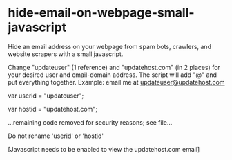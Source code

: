 # hide-email-on-webpage-small-javascript

Hide an email address on your webpage from spam bots, crawlers, and website scrapers with a small javascript.


Change "updateuser" (1 reference) and "updatehost.com" (in 2 places) for your desired user and email-domain address.
The script will add "@" and put everything together. Example: email me at updateuser@updatehost.com


var userid = "updateuser";

var hostid = "updatehost.com";

...remaining code removed for security reasons; see file...

Do not rename 'userid' or 'hostid'

<noscript> [Javascript needs to be enabled to view the updatehost.com email] </noscript>
